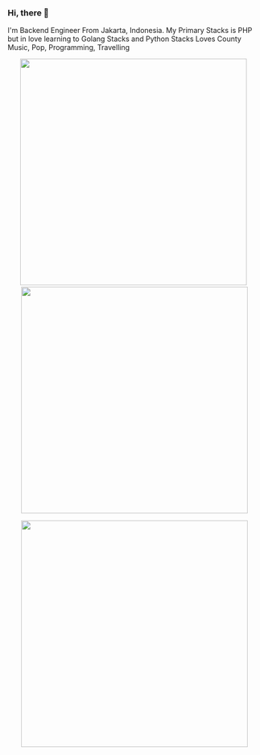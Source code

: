 ### Hi, there 👋

I'm Backend Engineer From Jakarta, Indonesia. My Primary Stacks is PHP but in love learning to Golang Stacks and Python Stacks
Loves County Music, Pop, Programming, Travelling

<p align="center">
<img width="450em" src="https://github-readme-stats.vercel.app/api?username=samdgea&show_icons=true&include_all_commits=true&count_private=true&hide_border=true&theme=dark" />&nbsp;<img width="450em" src="https://github-readme-streak-stats.herokuapp.com/?user=samdgea&include_all_commits=true&hide_border=true&theme=dark"/>
</p>
<p align="center">
	<img width="450em" src="https://github-readme-stats.vercel.app/api/top-langs?username=samdgea&layout=compact&custom_title=Most%20used%20languages%20by%20LOCs&langs_count=10&include_all_commits=true&hide_progress=true&hide_border=true&theme=dark">
</p>


<!---
samdgea/samdgea is a ✨ special ✨ repository because its `README.md` (this file) appears on your GitHub profile.
You can click the Preview link to take a look at your changes.
--->
